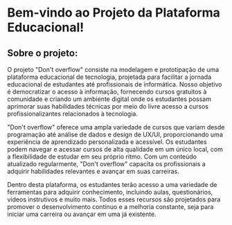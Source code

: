 # Bem-vindo ao Projeto da Plataforma Educacional!

## Sobre o projeto: 

O projeto "Don't overflow" consiste na modelagem e prototipação de uma plataforma educacional de tecnologia, projetada para facilitar a jornada educacional de estudantes até profissionais de informática. Nosso objetivo é democratizar o acesso à informação, fornecendo cursos gratuitos à comunidade e criando um ambiente digital onde os estudantes possam aprimorar suas habilidades técnicas por meio do livre acesso a cursos profissionalizantes relacionados à tecnologia.

"Don't overflow" oferece uma ampla variedade de cursos que variam desde programação até análise de dados e design de UX/UI, proporcionando uma experiência de aprendizado personalizada e acessível. Os estudantes podem navegar e acessar cursos de alta qualidade em um único local, com a flexibilidade de estudar em seu próprio ritmo. Com um conteúdo atualizado regularmente, "Don't overflow" capacita os profissionais a adquirir habilidades relevantes e avançar em suas carreiras.

Dentro desta plataforma, os estudantes terão acesso a uma variedade de ferramentas para adquirir conhecimento, incluindo aulas, questionários,  vídeos instrutivos e muito mais. Todos esses recursos são projetados para promover o desenvolvimento contínuo e a melhoria constante, seja para iniciar uma carreira ou avançar em uma já existente.
